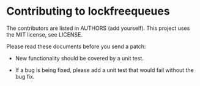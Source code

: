 # Contributing to lockfreequeues

The contributors are listed in AUTHORS (add yourself). This project uses the MIT license, see LICENSE.

Please read these documents before you send a patch:

- New functionality should be covered by a unit test.

- If a bug is being fixed, please add a unit test that would fail without the bug fix.
